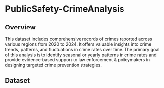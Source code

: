 # PublicSafety-CrimeAnalysis

## Overview
This dataset includes comprehensive records of crimes reported across various regions from 2020 to 2024. It offers valuable insights into crime trends, patterns, and fluctuations in crime rates over time. The primary goal of this analysis is to identify seasonal or yearly patterns in crime rates and provide evidence-based support to law enforcement & policymakers in designing targeted crime prevention strategies.

## Dataset

